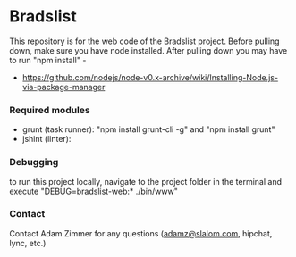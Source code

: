 # Bradslist #
This repository is for the web code of the Bradslist project. 
Before pulling down, make sure you have node installed. After pulling down you may have to run "npm install" -
* https://github.com/nodejs/node-v0.x-archive/wiki/Installing-Node.js-via-package-manager

### Required modules ###
* grunt (task runner): "npm install grunt-cli -g" and "npm install grunt"
* jshint (linter): 

### Debugging ###
to run this project locally, navigate to the project folder in the terminal and execute "DEBUG=bradslist-web:* ./bin/www"

### Contact ###
Contact Adam Zimmer for any questions (adamz@slalom.com, hipchat, lync, etc.)
